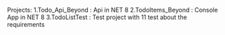 Projects:
1.Todo_Api_Beyond : Api in NET 8
2.TodoItems_Beyond : Console App in NET 8
3.TodoListTest : Test project with 11 test about the requirements
